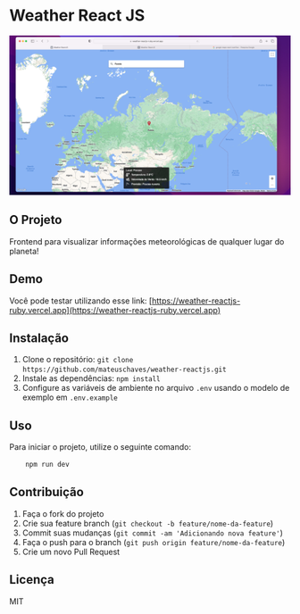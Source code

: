 # Weather React JS

<p float="center">
  <img src="doc/demo.png" />
</p>

## O Projeto

Frontend para visualizar informações meteorológicas de qualquer lugar do planeta!

## Demo

Você pode testar utilizando esse link: [https://weather-reactjs-ruby.vercel.app](https://weather-reactjs-ruby.vercel.app)

## Instalação

1. Clone o repositório: `git clone https://github.com/mateuschaves/weather-reactjs.git`
2. Instale as dependências: `npm install`
3. Configure as variáveis de ambiente no arquivo `.env` usando o modelo de exemplo em `.env.example`

## Uso

Para iniciar o projeto, utilize o seguinte comando:

```bash
    npm run dev
```


## Contribuição

1. Faça o fork do projeto
2. Crie sua feature branch (`git checkout -b feature/nome-da-feature`)
3. Commit suas mudanças (`git commit -am 'Adicionando nova feature'`)
4. Faça o push para o branch (`git push origin feature/nome-da-feature`)
5. Crie um novo Pull Request

## Licença
MIT
